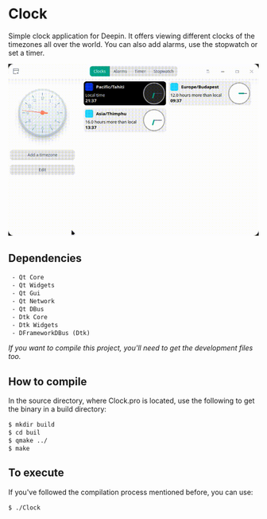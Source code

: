 # Clock
Simple clock application for Deepin. It offers viewing different clocks of the timezones all over the world. You can also add alarms, use the stopwatch or set a timer.

![Preview](https://raw.githubusercontent.com/deepin-espanol/Clock/master/preview.gif)

## Dependencies
```
 - Qt Core
 - Qt Widgets
 - Qt Gui
 - Qt Network
 - Qt DBus
 - Dtk Core
 - Dtk Widgets
 - DFrameworkDBus (Dtk)
```
*If you want to compile this project, you'll need to get the development files too.*

## How to compile
In the source directory, where Clock.pro is located, use the following to get the binary in a build directory:
```
$ mkdir build
$ cd buil
$ qmake ../
$ make
```

## To execute
If you've followed the compilation process mentioned before, you can use:
```
$ ./Clock
```
